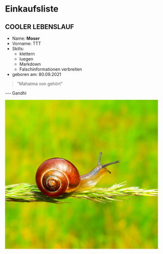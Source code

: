 # Einkaufsliste

## COOLER LEBENSLAUF

- Name: **Moser**   
- Vorname: TTT  
- Skills:  
    * klettern
    * luegen
    * Markdown
    * Falschinformationen verbreiten  
- geboren am: 80.09.2021

> "Mahatma von gehört"
  
--- Gandhi

  ![Bild einer Schnecke](schnecke.jpg)